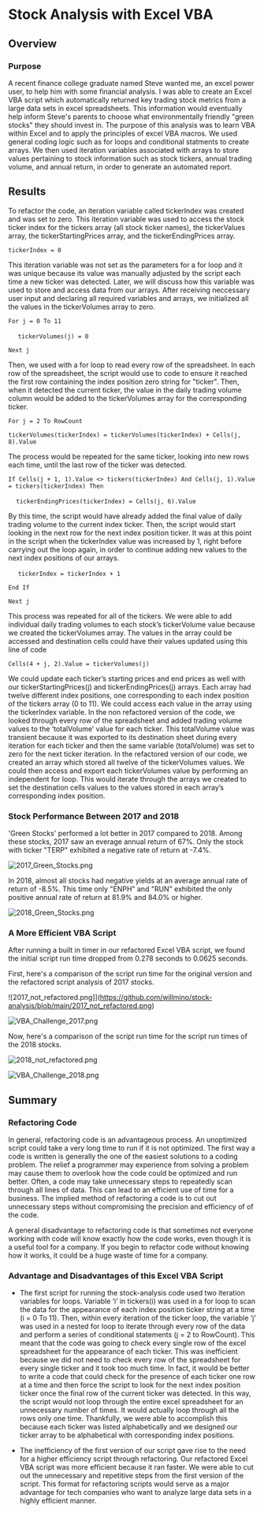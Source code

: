 # Stock Analysis with Excel VBA

## Overview

### Purpose

A recent finance college graduate named Steve wanted me, an excel power user, to help him with some financial analysis. I was able to create an Excel VBA script which automatically returned key trading stock metrics from a large data sets in excel spreadsheets. This information would eventually help inform Steve's parents to choose what environmentally friendly "green stocks" they should invest in. The purpose of this analysis was to learn VBA within Excel and to apply the principles of excel VBA macros. We used general coding logic such as for loops and conditional statments to create arrays. We then used iteration variables associated with arrays to store values pertaining to stock information such as stock tickers, annual trading volume, and annual return, in order to generate an automated report.



## Results


To refactor the code, an iteration variable called tickerIndex was created and was set to zero. This iteration variable was used to access the stock ticker index for the tickers array (all stock ticker names), the tickerValues array, the tickerStartingPrices array, and the tickerEndingPrices array.

`tickerIndex = 0`

This iteration variable was not set as the parameters for a for loop and it was unique because its value was manually adjusted by the script each time a new ticker was detected. Later, we will discuss how this variable was used to store and access data from our arrays. After receiving neccessary user input and declaring all required variables and arrays, we initialized all the values in the tickerVolumes array to zero.
 
`For j = 0 To 11`

&nbsp;&nbsp;&nbsp;&nbsp;&nbsp;`tickerVolumes(j) = 0`

`Next j`

Then, we used with a for loop to read every row of the spreadsheet. In each row of the spreadsheet, the script would use to code to ensure it reached the first row containing the index position zero string for "ticker".  Then, when it detected the current ticker, the value in the daily trading volume column would be added to the tickerVolumes array for the corresponding ticker.

`For j = 2 To RowCount`

`tickerVolumes(tickerIndex) = tickerVolumes(tickerIndex) + Cells(j, 8).Value`

The process would be repeated for the same ticker, looking into new rows each time, until the last row of the ticker was detected.

`If Cells(j + 1, 1).Value <> tickers(tickerIndex) And Cells(j, 1).Value = tickers(tickerIndex) Then`
    
&nbsp;&nbsp;&nbsp;&nbsp;`tickerEndingPrices(tickerIndex) = Cells(j, 6).Value`

By this time, the script would have already added the final value of daily trading volume to the current index ticker. Then, the script would start looking in the next row for the next index position ticker. It was at this point in the script when the tickerIndex value was increased by 1, right before carrying out the loop again, in order to continue adding new values to the next index positions of our arrays.

&nbsp;&nbsp;&nbsp;&nbsp; `tickerIndex = tickerIndex + 1`

`End If`
 
 `Next j`

This process was repeated for all of the tickers. We were able to add individual daily trading volumes to each stock’s tickerVolume value because we created the tickerVolumes array. The values in the array could be accessed and destination cells could have their values updated using this line of code
  
  `Cells(4 + j, 2).Value = tickerVolumes(j)`
  
We could update each ticker’s starting prices and end prices as well with our tickerStartingPrices(j) and tickerEndingPrices(j) arrays. Each array had twelve different index positions, one corresponding to each index position of the tickers array (0 to 11). We could access each value in the array using the tickerIndex variable. In the non refactored version of the code, we looked through every row of the spreadsheet and added trading volume values to the ‘totalVolume’ value for each ticker. This totalVolume value was transient because it was exported to its destination sheet during every iteration for each ticker and then the same variable (totalVolume) was set to zero for the next ticker iteration. In the refactored version of our code, we created an array which stored all twelve of the tickerVolumes values. We could then access and export each tickerVolumes value by performing an independent for loop. This would iterate through the arrays we created to set the destination cells values to the values stored in each array’s corresponding index position. 

### Stock Performance Between 2017 and 2018

'Green Stocks' performed a lot better in 2017 compared to 2018. Among these stocks, 2017 saw an everage annual return of 67%. Only the stock with ticker "TERP" exhibited a negative rate of return at -7.4%.

![2017_Green_Stocks.png](https://github.com/willmino/stock-analysis/blob/main/2017_Green_Stocks.png)

 In 2018, almost all stocks had negative yields at an average annual rate of return of -8.5%. This time only "ENPH" and "RUN" exhibited the only positive annual rate of return at     81.9% and 84.0% or higher.

![2018_Green_Stocks.png](https://github.com/willmino/stock-analysis/blob/main/2018_Green_Stocks.png)



### A More Efficient VBA Script

After running a built in timer in our refactored Excel VBA script, we found the initial script run time dropped from 0.278 seconds to 0.0625 seconds. 


First, here's a comparison of the script run time for the original version and the refactored script analysis of 2017 stocks.

![2017_not_refactored.png]](https://github.com/willmino/stock-analysis/blob/main/2017_not_refactored.png)

![VBA_Challenge_2017.png](https://github.com/willmino/stock-analysis/blob/main/Resources/VBA_Challenge_2017.png)

Now, here's a comparison of the script run time for the script run times of the 2018 stocks.

![2018_not_refactored.png](https://github.com/willmino/stock-analysis/blob/main/2018_not_refactored.png)

![VBA_Challenge_2018.png](https://github.com/willmino/stock-analysis/blob/main/Resources/VBA_Challenge_2018.png)


## Summary

### Refactoring Code


In general, refactoring code is an advantageous process. An unoptimized script could take a very long time to run if it is not optimized. The first way a code is written is generally the one of the easiest solutions to a coding problem. The relief a programmer may experience from solving a problem may cause them to overlook how the code could be optimized and run better. Often, a code may take unnecessary steps to repeatedly scan through all lines of data. This can lead to an efficient use of time for a business. The implied method of refactoring a code is to cut out unnecessary steps without compromising the precision and efficiency of of the code. 

A general disadvantage to refactoring code is that sometimes not everyone working with code will know exactly how the code works, even though it is a useful tool for a company. If you begin to refactor code without knowing how it works, it could be a huge waste of time for a company.

### Advantage and Disadvantages of this Excel VBA Script

- The first script for running the stock-analysis code used two iteration variables for loops. Variable ‘i’ in tickers(i) was used in a for loop to scan the data for the appearance of each index position ticker string at a time (i = 0 To 11). Then, within every iteration of the ticker loop, the variable ‘j’ was used in a nested for loop to iterate through every row of the data and perform a series of conditional statements (j = 2 to RowCount). This meant that the code was going to check every single row of the excel spreadsheet for the appearance of each ticker. This was inefficient because we did not need to check every row of the spreadsheet for every single ticker and it took too much time. In fact, it would be better to write a code that could check for the presence of each ticker one row at a time and then force the script to look for the next index position ticker once the final row of the current ticker was detected. In this way, the script would not loop through the entire excel spreadsheet for an unnecessary number of times. It would actually loop through all the rows only one time. Thankfully, we were able to accomplish this because each ticker was listed alphabetically and we designed our ticker array to be alphabetical with corresponding index positions.

- The inefficiency of the first version of our script gave rise to the need for a higher efficiency script through refactoring. Our refactored Excel VBA script was more efficient because it ran faster. We were able to cut out the unnecessary and repetitive steps from the first version of the script. This format for refactoring scripts would serve as a major advantage for tech companies who want to analyze large data sets in a highly efficient manner. 
